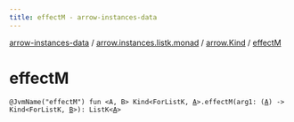 ```yaml
---
title: effectM - arrow-instances-data
---
```


[arrow-instances-data](../../index.html) / [arrow.instances.listk.monad](../index.html) / [arrow.Kind](index.html) / [effectM](./effect-m.html)

# effectM

`@JvmName("effectM") fun <A, B> Kind<ForListK, `[`A`](effect-m.html#A)`>.effectM(arg1: (`[`A`](effect-m.html#A)`) -> Kind<ForListK, `[`B`](effect-m.html#B)`>): ListK<`[`A`](effect-m.html#A)`>`
